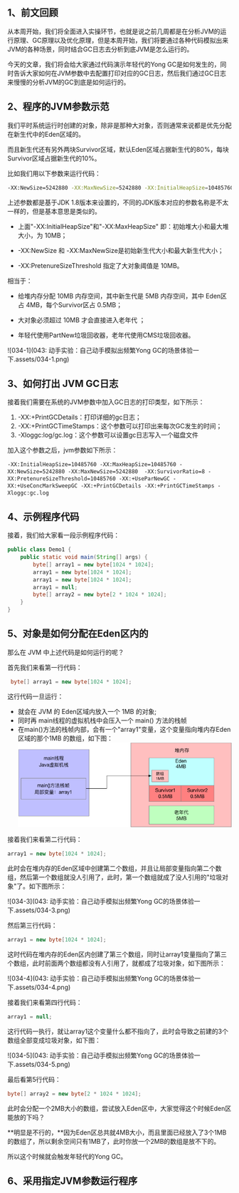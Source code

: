 ## 1、前文回顾

从本周开始，我们将全面进入实操环节，也就是说之前几周都是在分析JVM的运行原理、GC原理以及优化原理，但是本周开始，我们将要通过各种代码模拟出来JVM的各种场景，同时结合GC日志去分析到底JVM是怎么运行的。

今天的文章，我们将会给大家通过代码演示年轻代的Yong GC是如何发生的，同时告诉大家如何在JVM参数中去配置打印对应的GC日志，然后我们通过GC日志来慢慢的分析JVM的GC到底是如何运行的。

## 2、程序的JVM参数示范

我们平时系统运行时创建的对象，除非是那种大对象，否则通常来说都是优先分配在新生代中的Eden区域的。

而且新生代还有另外两块Survivor区域，默认Eden区域占据新生代的80%，每块Survivor区域占据新生代的10%。

比如我们用以下参数来运行代码：

```BASH
-XX:NewSize=5242880 -XX:MaxNewSize=5242880 -XX:InitialHeapSize=10485760 -XX:MaxHeapSize=10485760 -XX:SurvivorRatio=8 -XX:PretenureSizeThreshold=10485760 -XX:+UseParNewGC -XX:+UseConcMarkSweepGC
```

上述参数都是基于JDK 1.8版本来设置的，不同的JDK版本对应的参数名称是不太一样的，但是基本意思是类似的。

- 上面"-XX:InitialHeapSize"和"-XX:MaxHeapSize" 即：初始堆大小和最大堆大小，为 10MB；

- -XX:NewSize 和 -XX:MaxNewSize是初始新生代大小和最大新生代大小；
- -XX:PretenureSizeThreshold 指定了大对象阈值是 10MB。

相当于：

- 给堆内存分配 10MB 内存空间，其中新生代是 5MB 内存空间，其中 Eden区占 4MB，每个Survivor区占 0.5MB；

- 大对象必须超过 10MB 才会直接进入老年代 ；

- 年轻代使用PartNew垃圾回收器，老年代使用CMS垃圾回收器。

  

![034-1](043: 动手实验：自己动手模拟出频繁Yong GC的场景体验一下.assets/034-1.png)

## 3、如何打出 JVM GC日志

接着我们需要在系统的JVM参数中加入GC日志的打印类型，如下所示：

1. -XX:+PrintGCDetails：打印详细的gc日志；
2. -XX:+PrintGCTimeStamps：这个参数可以打印出来每次GC发生的时间；
3. -Xloggc:log/gc.log：这个参数可以设置gc日志写入一个磁盘文件

加入这个参数之后，jvm参数如下所示：

```
-XX:InitialHeapSize=10485760 -XX:MaxHeapSize=10485760 -XX:NewSize=5242880 -XX:MaxNewSize=5242880  -XX:SurvivorRatio=8 -XX:PretenureSizeThreshold=10485760 -XX:+UseParNewGC -XX:+UseConcMarkSweepGC -XX:+PrintGCDetails -XX:+PrintGCTimeStamps -Xloggc:gc.log
```

## 4、示例程序代码

接着，我们给大家看一段示例程序代码：

```java
public class Demo1 {
	public static void main(String[] args) {
        byte[] array1 = new byte[1024 * 1024];
        array1 = new byte[1024 * 1024];
        array1 = new byte[1024 * 1024];
        array1 = null;
        byte[] array2 = new byte[2 * 1024 * 1024];
    }
}
```

## 5、对象是如何分配在Eden区内的

那么在 JVM 中上述代码是如何运行的呢？

首先我们来看第一行代码：

```java
 byte[] array1 = new byte[1024 * 1024];
```

这行代码一旦运行：

- 就会在 JVM 的 Eden区域内放入一个 1MB 的对象;
- 同时再 main线程的虚拟机栈中会压入一个 main() 方法的栈帧
- 在main()方法的栈帧内部，会有一个"array1"变量，这个变量指向堆内存Eden区域的那个1MB 的数组，如下图：
  <img src="043: 动手实验：自己动手模拟出频繁Yong GC的场景体验一下.assets/034-2.png" alt="034-2" style="zoom:100%;" />

接着我们来看第二行代码：

```java
array1 = new byte[1024 * 1024];
```

此时会在堆内存的Eden区域中创建第二个数组，并且让局部变量指向第二个数组，然后第一个数组就没人引用了，此时，第一个数组就成了没人引用的"垃圾对象"了。如下图所示：

![034-3](043: 动手实验：自己动手模拟出频繁Yong GC的场景体验一下.assets/034-3.png)

然后第三行代码：

```java
array1 = new byte[1024 * 1024];
```

这时代码在堆内存的Eden区内创建了第三个数组，同时让array1变量指向了第三个数组，此时前面两个数组都没有人引用了，就都成了垃圾对象，如下图所示：

![034-4](043: 动手实验：自己动手模拟出频繁Yong GC的场景体验一下.assets/034-4.png)

接着我们来看第四行代码：

```java
array1 = null;
```

这行代码一执行，就让array1这个变量什么都不指向了，此时会导致之前建的3个数组全部变成垃圾对象，如下图：

![034-5](043: 动手实验：自己动手模拟出频繁Yong GC的场景体验一下.assets/034-5.png)

最后看第5行代码：

```java
byte[] array2 = new byte[2 * 1024 * 1024];
```

此时会分配一个2MB大小的数组，尝试放入Eden区中，大家觉得这个时候Eden区能放的下吗？

**明显是不行的，**因为Eden区总共就4MB大小，而且里面已经放入了3个1MB的数组了，所以剩余空间只有1MB了，此时你放一个2MB的数组是放不下的。

所以这个时候就会触发年轻代的Yong GC。

## 6、采用指定JVM参数运行程序

